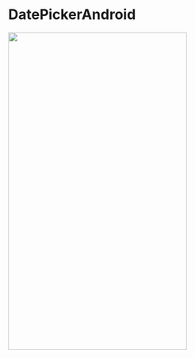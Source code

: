 # DatePickerAndroid
<img src="https://drive.google.com/uc?export=download&id=1zwrsDk4Yi8ktSyci0Ym6rCAeUVS72rZ5" width="360" height="640"><br/>
